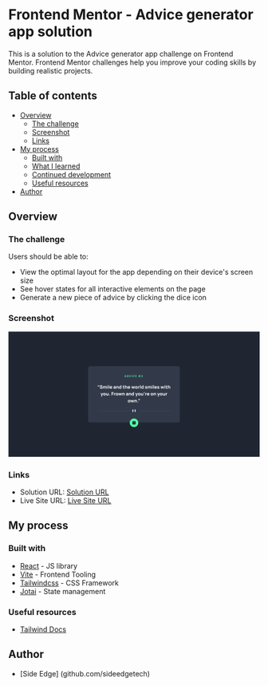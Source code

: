 # Frontend Mentor - Advice generator app solution

This is a solution to the Advice generator app challenge on Frontend Mentor. Frontend Mentor challenges help you improve your coding skills by building realistic projects.

## Table of contents

- [Overview](#overview)
  - [The challenge](#the-challenge)
  - [Screenshot](#screenshot)
  - [Links](#links)
- [My process](#my-process)
  - [Built with](#built-with)
  - [What I learned](#what-i-learned)
  - [Continued development](#continued-development)
  - [Useful resources](#useful-resources)
- [Author](#author)

## Overview

### The challenge

Users should be able to:

- View the optimal layout for the app depending on their device's screen size
- See hover states for all interactive elements on the page
- Generate a new piece of advice by clicking the dice icon

### Screenshot

![](./Screenshot.png)

### Links

- Solution URL: [Solution URL](https://github.com/sideedgetech/Advice-Generator)
- Live Site URL: [Live Site URL](https://advising.app.vercel.app)

## My process

### Built with

- [React](https://reactjs.org/) - JS library
- [Vite](https://nextjs.org/) - Frontend Tooling
- [Tailwindcss](https://tailwindcss.com/) - CSS Framework
- [Jotai](https://jotai.org/) - State management

### Useful resources

- [Tailwind Docs](https://tailwindcss.com/docs)

## Author

- [Side Edge] (github.com/sideedgetech)
